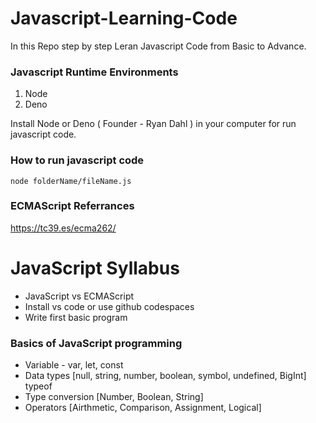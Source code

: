 # Javascript-Learning-Code
In this Repo step by step Leran Javascript Code from Basic to Advance.     

### Javascript Runtime Environments
1. Node 
2. Deno

Install Node or Deno ( Founder - Ryan Dahl ) in your computer for run javascript code.

### How to run javascript code
    node folderName/fileName.js

### ECMAScript Referrances
https://tc39.es/ecma262/

# JavaScript Syllabus
- JavaScript vs ECMAScript
- Install vs code or use github codespaces
- Write first basic program 

### Basics of JavaScript programming
- Variable - var, let,  const
- Data types [null, string, number, boolean, symbol, undefined, BigInt]  typeof 
- Type conversion [Number, Boolean, String]
- Operators [Airthmetic, Comparison, Assignment, Logical]